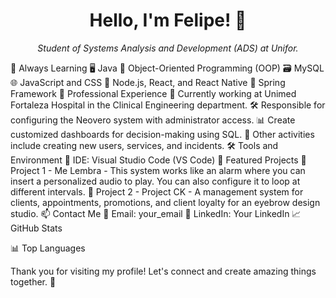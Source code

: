 <h1 align="center">Hello, I'm Felipe! 👋</h1>
<p align="center">
  <i>Student of Systems Analysis and Development (ADS) at Unifor.</i>
</p>
🌱 Always Learning
🖥️ Java
🎯 Object-Oriented Programming (OOP)
🗃️ MySQL
🌐 JavaScript and CSS
🚀 Node.js, React, and React Native
🌸 Spring Framework
💼 Professional Experience
👷 Currently working at Unimed Fortaleza Hospital in the Clinical Engineering department.
🛠️ Responsible for configuring the Neovero system with administrator access.
📊 Create customized dashboards for decision-making using SQL.
📝 Other activities include creating new users, services, and incidents.
🛠️ Tools and Environment
🧰 IDE: Visual Studio Code (VS Code)
🚀 Featured Projects
📂 Project 1 - Me Lembra - This system works like an alarm where you can insert a personalized audio to play. You can also configure it to loop at different intervals.
📂 Project 2 - Project CK - A management system for clients, appointments, promotions, and client loyalty for an eyebrow design studio.
📫 Contact Me
📧 Email: your_email
💼 LinkedIn: Your LinkedIn
📈 GitHub Stats

📊 Top Languages

Thank you for visiting my profile! Let's connect and create amazing things together. 🚀
